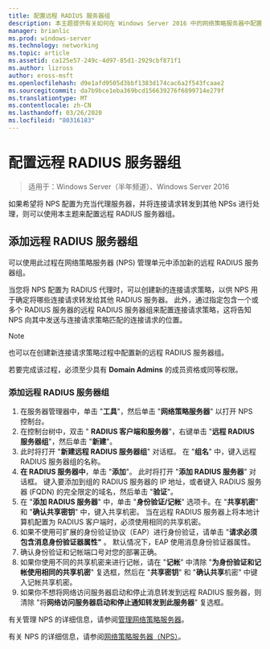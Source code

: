 ```yaml
---
title: 配置远程 RADIUS 服务器组
description: 本主题提供有关如何在 Windows Server 2016 中的网络策略服务器中配置远程 RADIUS 服务器组的信息。
manager: brianlic
ms.prod: windows-server
ms.technology: networking
ms.topic: article
ms.assetid: ca125e57-249c-4d97-85d1-2929cbf871f1
ms.author: lizross
author: eross-msft
ms.openlocfilehash: d9e1afd9505d3bbf1383d174cac6a2f543fcaae2
ms.sourcegitcommit: da7b9bce1eba369bcd156639276f6899714e279f
ms.translationtype: MT
ms.contentlocale: zh-CN
ms.lasthandoff: 03/26/2020
ms.locfileid: "80316183"
---
```

# <a name="configure-remote-radius-server-groups"></a>配置远程 RADIUS 服务器组

>适用于：Windows Server（半年频道）、Windows Server 2016

如果希望将 NPS 配置为充当代理服务器，并将连接请求转发到其他 NPSs 进行处理，则可以使用本主题来配置远程 RADIUS 服务器组。

## <a name="add-a-remote-radius-server-group"></a>添加远程 RADIUS 服务器组

可以使用此过程在网络策略服务器 (NPS) 管理单元中添加新的远程 RADIUS 服务器组。

当您将 NPS 配置为 RADIUS 代理时，可以创建新的连接请求策略，以供 NPS 用于确定将哪些连接请求转发给其他 RADIUS 服务器。 此外，通过指定包含一个或多个 RADIUS 服务器的远程 RADIUS 服务器组来配置连接请求策略，这将告知 NPS 向其中发送与连接请求策略匹配的连接请求的位置。

>[!NOTE]
>也可以在创建新连接请求策略过程中配置新的远程 RADIUS 服务器组。

若要完成该过程，必须至少具有 **Domain Admins** 的成员资格或同等权限。

### <a name="to-add-a-remote-radius-server-group"></a>添加远程 RADIUS 服务器组 

1. 在服务器管理器中，单击 "**工具**"，然后单击 "**网络策略服务器**" 以打开 NPS 控制台。
2. 在控制台树中，双击 " **RADIUS 客户端和服务器**"，右键单击 "**远程 RADIUS 服务器组**"，然后单击 "**新建**"。
3. 此时将打开 "**新建远程 RADIUS 服务器组**" 对话框。 在 "**组名**" 中，键入远程 RADIUS 服务器组的名称。
4. **在 RADIUS 服务器中**，单击 "**添加**"。 此时将打开 "**添加 RADIUS 服务器**" 对话框。 键入要添加到组的 RADIUS 服务器的 IP 地址，或者键入 RADIUS 服务器 \(FQDN\) 的完全限定的域名，然后单击 "**验证**"。
5. 在 "**添加 RADIUS 服务器**" 中，单击 "**身份验证/记帐**" 选项卡。在 "**共享机密**" 和 "**确认共享密钥**" 中，键入共享机密。 当在远程 RADIUS 服务器上将本地计算机配置为 RADIUS 客户端时，必须使用相同的共享机密。
6. 如果不使用可扩展的身份验证协议（EAP）进行身份验证，请单击 "**请求必须包含消息身份验证器属性"** 。 默认情况下，EAP 使用消息身份验证器属性。
7. 确认身份验证和记帐端口号对您的部署正确。
8. 如果你使用不同的共享机密来进行记帐，请在 "**记帐**" 中清除 "**为身份验证和记帐使用相同的共享机密**" 复选框，然后在 "**共享密钥**" 和 "**确认共享**机密" 中键入记帐共享机密。
9. 如果你不想将网络访问服务器启动和停止消息转发到远程 RADIUS 服务器，则清除 "将**网络访问服务器启动和停止通知转发到此服务器**" 复选框。

有关管理 NPS 的详细信息，请参阅[管理网络策略服务器](nps-manage-top.md)。

有关 NPS 的详细信息，请参阅[网络策略服务器（NPS）](nps-top.md)。

